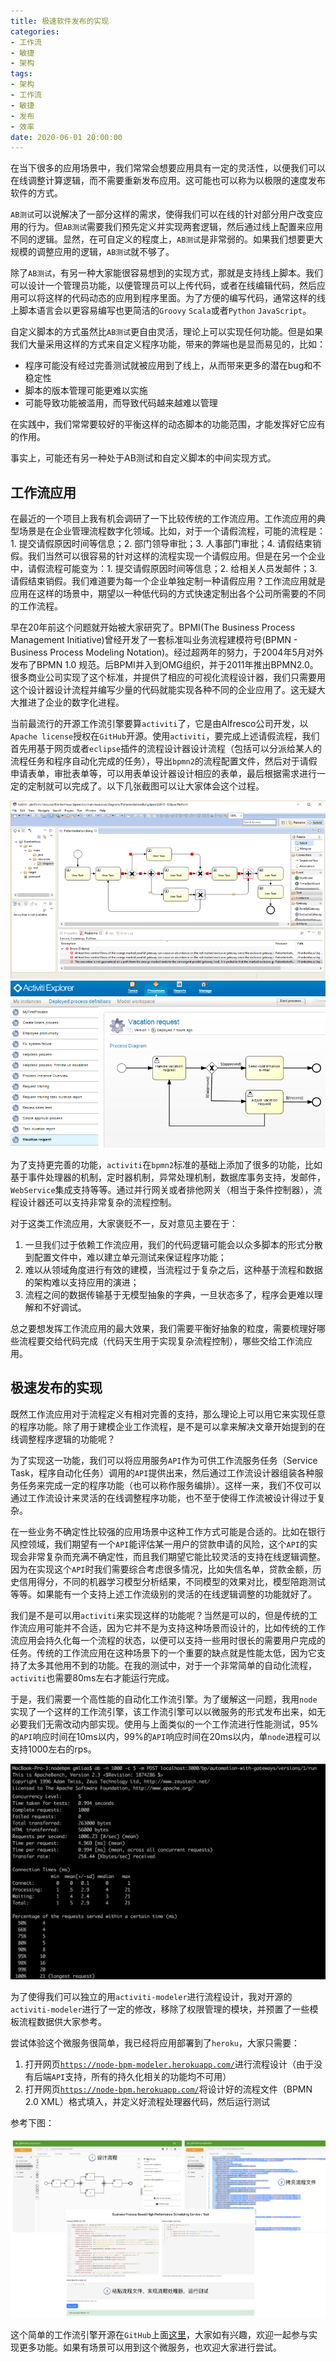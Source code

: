 ```yaml
---
title: 极速软件发布的实现
categories:
- 工作流
- 敏捷
- 架构
tags:
- 架构
- 工作流
- 敏捷
- 发布
- 效率
date: 2020-06-01 20:00:00
---
```


在当下很多的应用场景中，我们常常会想要应用具有一定的灵活性，以便我们可以在线调整计算逻辑，而不需要重新发布应用。这可能也可以称为以极限的速度发布软件的方式。

`AB测试`可以说解决了一部分这样的需求，使得我们可以在线的针对部分用户改变应用的行为。但`AB测试`需要我们预先定义并实现两套逻辑，然后通过线上配置来应用不同的逻辑。显然，在可自定义的程度上，`AB测试`是非常弱的。如果我们想要更大规模的调整应用的逻辑，`AB测试`就不够了。

<!-- more -->

除了`AB测试`，有另一种大家能很容易想到的实现方式，那就是支持线上脚本。我们可以设计一个管理员功能，以便管理员可以上传代码，或者在线编辑代码，然后应用可以将这样的代码动态的应用到程序里面。为了方便的编写代码，通常这样的线上脚本语言会以更容易编写也更简洁的`Groovy` `Scala`或者`Python` `JavaScript`。

自定义脚本的方式虽然比`AB测试`更自由灵活，理论上可以实现任何功能。但是如果我们大量采用这样的方式来自定义程序功能，带来的弊端也是显而易见的，比如：
- 程序可能没有经过完善测试就被应用到了线上，从而带来更多的潜在bug和不稳定性
- 脚本的版本管理可能更难以实施
- 可能导致功能被滥用，而导致代码越来越难以管理

在实践中，我们常常要较好的平衡这样的动态脚本的功能范围，才能发挥好它应有的作用。

事实上，可能还有另一种处于AB测试和自定义脚本的中间实现方式。

## 工作流应用

在最近的一个项目上我有机会调研了一下比较传统的工作流应用。工作流应用的典型场景是在企业管理流程数字化领域。比如，对于一个请假流程，可能的流程是：1. 提交请假原因时间等信息；2. 部门领导审批；3. 人事部门审批；4. 请假结束销假。我们当然可以很容易的针对这样的流程实现一个请假应用。但是在另一个企业中，请假流程可能变为：1. 提交请假原因时间等信息；2. 给相关人员发邮件；3. 请假结束销假。我们难道要为每一个企业单独定制一种请假应用？工作流应用就是应用在这样的场景中，期望以一种低代码的方式快速定制出各个公司所需要的不同的工作流程。

早在20年前这个问题就开始被大家研究了。BPMI(The Business Process Management Initiative)曾经开发了一套标准叫业务流程建模符号(BPMN - Business Process Modeling Notation)。经过超两年的努力，于2004年5月对外发布了BPMN 1.0 规范。后BPMI并入到OMG组织，并于2011年推出BPMN2.0。很多商业公司实现了这个标准，并提供了相应的可视化流程设计器，我们只需要用这个设计器设计流程并编写少量的代码就能实现各种不同的企业应用了。这无疑大大推进了企业的数字化进程。

当前最流行的开源工作流引擎要算`activiti`了，它是由Alfresco公司开发，以`Apache license`授权在`GitHub`开源。使用`activiti`，要完成上述请假流程，我们首先用基于网页或者`eclipse`插件的流程设计器设计流程（包括可以分派给某人的流程任务和程序自动化完成的任务），导出`bpmn2`的流程配置文件，然后对于请假申请表单，审批表单等，可以用表单设计器设计相应的表单，最后根据需求进行一定的定制就可以完成了。以下几张截图可以让大家体会这个过程。

![activiti designer](/attaches/2020/2020-06-01-node-bpm/activiti-designer.png)
![activiti explorer](/attaches/2020/2020-06-01-node-bpm/activiti-explorer.png)

为了支持更完善的功能，`activiti`在`bpmn2`标准的基础上添加了很多的功能，比如基于事件处理器的机制，定时器机制，异常处理机制，数据库事务支持，发邮件，`WebService`集成支持等等。通过并行网关或者排他网关（相当于条件控制器），流程设计器还可以支持非常复杂的流程控制。

对于这类工作流应用，大家褒贬不一，反对意见主要在于：
1. 一旦我们过于依赖工作流应用，我们的代码逻辑可能会以众多脚本的形式分散到配置文件中，难以建立单元测试来保证程序功能；
2. 难以从领域角度进行有效的建模，当流程过于复杂之后，这种基于流程和数据的架构难以支持应用的演进；
3. 流程之间的数据传输基于无模型抽象的字典，一旦状态多了，程序会更难以理解和不好调试。

总之要想发挥工作流应用的最大效果，我们需要平衡好抽象的粒度，需要梳理好哪些流程要交给代码完成（代码天生用于实现复杂流程控制），哪些交给工作流应用。

## 极速发布的实现

既然工作流应用对于流程定义有相对完善的支持，那么理论上可以用它来实现任意的程序功能。除了用于建模企业工作流程，是不是可以拿来解决文章开始提到的在线调整程序逻辑的功能呢？

为了实现这一功能，我们可以将应用服务`API`作为可供工作流服务任务（Service Task，程序自动化任务）调用的`API`提供出来，然后通过工作流设计器组装各种服务任务来完成一定的程序功能（也可以称作服务编排）。这样一来，我们不仅可以通过工作流设计来灵活的在线调整程序功能，也不至于使得工作流被设计得过于复杂。

在一些业务不确定性比较强的应用场景中这种工作方式可能是合适的。比如在银行风控领域，我们期望有一个`API`能评估某一用户的贷款申请的风险，这个`API`的实现会非常复杂而充满不确定性，而且我们期望它能比较灵活的支持在线逻辑调整。因为在实现这个`API`时我们需要综合考虑很多情况，比如失信名单，贷款金额，历史信用得分，不同的机器学习模型分析结果，不同模型的效果对比，模型陪跑测试等等。如果能有一个支持上述工作流级别的灵活的在线逻辑调整的功能就好了。

我们是不是可以用`activiti`来实现这样的功能呢？当然是可以的，但是传统的工作流应用可能并不合适，因为它并不是为支持这种场景而设计的，比如传统的工作流应用会持久化每一个流程的状态，以便可以支持一些用时很长的需要用户完成的任务。传统的工作流应用在这种场景下的一个重要的缺点就是性能太低，因为它支持了太多其他用不到的功能。在我的测试中，对于一个非常简单的自动化流程，`activiti`也需要80ms左右才能运行完成。

于是，我们需要一个高性能的自动化工作流引擎。为了缓解这一问题，我用`node`实现了一个这样的工作流引擎，该工作流引擎可以以微服务的形式发布出来，如无必要我们无需改动内部实现。使用与上面类似的一个工作流进行性能测试，95%的`API`响应时间在10ms以内，99%的`API`响应时间在20ms以内，单`node`进程可以支持1000左右的rps。

![nodebpm performance](/attaches/2020/2020-06-01-node-bpm/nodebpm-perf.png)

为了使得我们可以独立的用`activiti-modeler`进行流程设计，我对开源的`activiti-modeler`进行了一定的修改，移除了权限管理的模块，并预置了一些模板流程数据供大家参考。

尝试体验这个微服务很简单，我已经将应用部署到了`heroku`，大家只需要：
1. 打开网页[`https://node-bpm-modeler.herokuapp.com/`](https://node-bpm-modeler.herokuapp.com/)进行流程设计（由于没有后端`API`支持，所有的持久化相关的功能均不可用）
2. 打开网页[`https://node-bpm.herokuapp.com/`](https://node-bpm.herokuapp.com/bp.html)将设计好的流程文件（BPMN 2.0 XML）格式填入，并定义好流程处理器代码，然后运行测试

参考下图：

![nodebpm usage](/attaches/2020/2020-06-01-node-bpm/nodebpm-usage.png)

这个简单的工作流引擎开源在`GitHub`上面[这里](https://github.com/gmlove/nodebpm)，大家如有兴趣，欢迎一起参与实现更多功能。如果有场景可以用到这个微服务，也欢迎大家进行尝试。






